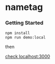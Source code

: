 # nametag

### Getting Started

```
npm install
npm run demo:local
```
then

[check localhost:3000](http://localhost:3000/)


